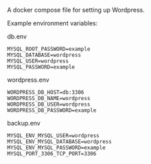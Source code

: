 A docker compose file for setting up Wordpress.

Example environment variables:

db.env

    MYSQL_ROOT_PASSWORD=example
    MYSQL_DATABASE=wordpress
    MYSQL_USER=wordpress
    MYSQL_PASSWORD=example

wordpress.env

    WORDPRESS_DB_HOST=db:3306
    WORDPRESS_DB_NAME=wordpress
    WORDPRESS_DB_USER=wordpress
    WORDPRESS_DB_PASSWORD=example

backup.env

    MYSQL_ENV_MYSQL_USER=wordpress
    MYSQL_ENV_MYSQL_DATABASE=wordpress
    MYSQL_ENV_MYSQL_PASSWORD=example
    MYSQL_PORT_3306_TCP_PORT=3306